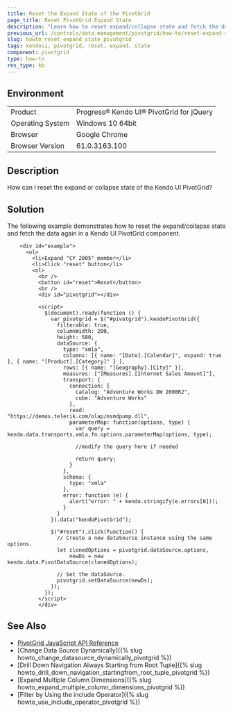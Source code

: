 ```yaml
---
title: Reset the Expand State of the PivotGrid
page_title: Reset PivotGrid Expand State
description: "Learn how to reset expand/collapse state and fetch the data again in a Kendo UI PivotGrid component."
previous_url: /controls/data-management/pivotgrid/how-to/reset-expand-state, /controls/data-management/pivotgrid/how-to/dimensions/reset-expand-state
slug: howto_reset_expand_state_pivotgrid
tags: kendoui, pivotgrid, reset, expand, state
component: pivotgrid
type: how-to
res_type: kb
---
```


## Environment

<table>
 <tr>
  <td>Product</td>
  <td>Progress® Kendo UI® PivotGrid for jQuery</td>
 </tr>
 <tr>
  <td>Operating System</td>
  <td>Windows 10 64bit</td>
 </tr>
 <tr>
  <td>Browser</td>
  <td>Google Chrome</td>
 </tr>
 <tr>
  <td>Browser Version</td>
  <td>61.0.3163.100</td>
 </tr>
</table>


## Description

How can I reset the expand or collapse state of the Kendo UI PivotGrid?  

## Solution

The following example demonstrates how to reset the expand/collapse state and fetch the data again in a Kendo UI PivotGrid component.

```dojo
    <div id="example">
      <ol>
        <li>Expand "CY 2005" member</li>
        <li>Click "reset" button</li>
        <ol>
          <br />
          <button id="reset">Reset</button>
          <br />
          <div id="pivotgrid"></div>

          <script>
            $(document).ready(function () {
              var pivotgrid = $("#pivotgrid").kendoPivotGrid({
                filterable: true,
                columnWidth: 200,
                height: 580,
                dataSource: {
                  type: "xmla",
                  columns: [{ name: "[Date].[Calendar]", expand: true }, { name: "[Product].[Category]" } ],
                  rows: [{ name: "[Geography].[City]" }],
                  measures: ["[Measures].[Internet Sales Amount]"],
                  transport: {
                    connection: {
                      catalog: "Adventure Works DW 2008R2",
                      cube: "Adventure Works"
                    },
                    read: "https://demos.telerik.com/olap/msmdpump.dll",
                    parameterMap: function(options, type) {
                      var query = kendo.data.transports.xmla.fn.options.parameterMap(options, type);

                      //modify the query here if needed

                      return query;
                    }
                  },
                  schema: {
                    type: "xmla"
                  },
                  error: function (e) {
                    alert("error: " + kendo.stringify(e.errors[0]));
                  }
                }
              }).data("kendoPivotGrid");

              $("#reset").click(function() {
                // Create a new dataSource instance using the same options.
                let clonedOptions = pivotgrid.dataSource.options,
                    newDs = new kendo.data.PivotDataSource(clonedOptions);

                // Set the dataSource.
                pivotgrid.setDataSource(newDs);
              });
            });
          </script>
          </div>
```

## See Also

* [PivotGrid JavaScript API Reference](/api/javascript/ui/pivotgrid)
* [Change Data Source Dynamically]({% slug howto_change_datasource_dynamically_pivotgrid %})
* [Drill Down Navigation Always Starting from Root Tuple]({% slug howto_drill_down_navigation_startingfrom_root_tuple_pivotgrid %})
* [Expand Multiple Column Dimensions]({% slug howto_expand_multiple_column_dimensions_pivotgrid %})
* [Filter by Using the include Operator]({% slug howto_use_include_operator_pivotgrid %})
